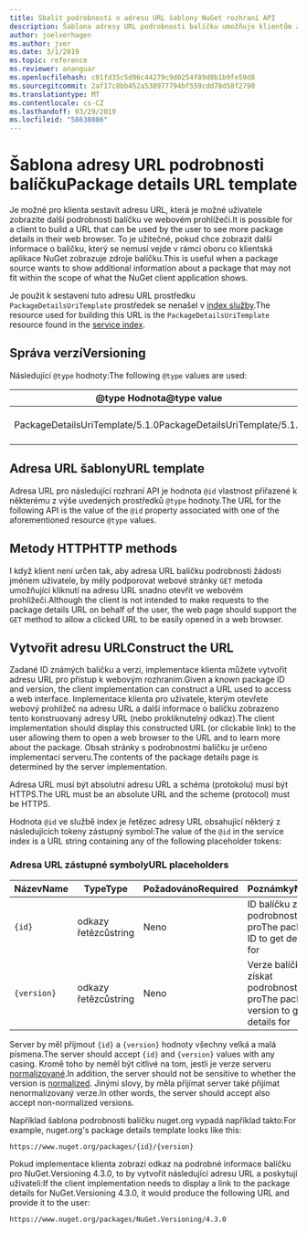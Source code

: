 ```yaml
---
title: Sbalit podrobnosti o adresu URL šablony NuGet rozhraní API
description: Šablona adresy URL podrobnosti balíčku umožňuje klientům zobrazovat v jejich uživatelského rozhraní webového odkaz na další podrobnosti o balíčku
author: joelverhagen
ms.author: jver
ms.date: 3/1/2019
ms.topic: reference
ms.reviewer: ananguar
ms.openlocfilehash: c01fd35c5d96c44279c9d0254f89d8b1b9fe59d8
ms.sourcegitcommit: 2af17c8bb452a538977794bf559cdd78d58f2790
ms.translationtype: MT
ms.contentlocale: cs-CZ
ms.lasthandoff: 03/29/2019
ms.locfileid: "58638086"
---
```

# <a name="package-details-url-template"></a><span data-ttu-id="41e8e-103">Šablona adresy URL podrobnosti balíčku</span><span class="sxs-lookup"><span data-stu-id="41e8e-103">Package details URL template</span></span>

<span data-ttu-id="41e8e-104">Je možné pro klienta sestavit adresu URL, která je možné uživatele zobrazíte další podrobnosti balíčku ve webovém prohlížeči.</span><span class="sxs-lookup"><span data-stu-id="41e8e-104">It is possible for a client to build a URL that can be used by the user to see more package details in their web browser.</span></span> <span data-ttu-id="41e8e-105">To je užitečné, pokud chce zobrazit další informace o balíčku, který se nemusí vejde v rámci oboru co klientská aplikace NuGet zobrazuje zdroje balíčku.</span><span class="sxs-lookup"><span data-stu-id="41e8e-105">This is useful when a package source wants to show additional information about a package that may not fit within the scope of what the NuGet client application shows.</span></span>

<span data-ttu-id="41e8e-106">Je použit k sestavení tuto adresu URL prostředku `PackageDetailsUriTemplate` prostředek se nenašel v [index služby](service-index.md).</span><span class="sxs-lookup"><span data-stu-id="41e8e-106">The resource used for building this URL is the `PackageDetailsUriTemplate` resource found in the [service index](service-index.md).</span></span>

## <a name="versioning"></a><span data-ttu-id="41e8e-107">Správa verzí</span><span class="sxs-lookup"><span data-stu-id="41e8e-107">Versioning</span></span>

<span data-ttu-id="41e8e-108">Následující `@type` hodnoty:</span><span class="sxs-lookup"><span data-stu-id="41e8e-108">The following `@type` values are used:</span></span>

<span data-ttu-id="41e8e-109">@type Hodnota</span><span class="sxs-lookup"><span data-stu-id="41e8e-109">@type value</span></span>                     | <span data-ttu-id="41e8e-110">Poznámky</span><span class="sxs-lookup"><span data-stu-id="41e8e-110">Notes</span></span>
------------------------------- | -----
<span data-ttu-id="41e8e-111">PackageDetailsUriTemplate/5.1.0</span><span class="sxs-lookup"><span data-stu-id="41e8e-111">PackageDetailsUriTemplate/5.1.0</span></span> | <span data-ttu-id="41e8e-112">Počáteční verze</span><span class="sxs-lookup"><span data-stu-id="41e8e-112">The initial release</span></span>

## <a name="url-template"></a><span data-ttu-id="41e8e-113">Adresa URL šablony</span><span class="sxs-lookup"><span data-stu-id="41e8e-113">URL template</span></span>

<span data-ttu-id="41e8e-114">Adresa URL pro následující rozhraní API je hodnota `@id` vlastnost přiřazené k některému z výše uvedených prostředků `@type` hodnoty.</span><span class="sxs-lookup"><span data-stu-id="41e8e-114">The URL for the following API is the value of the `@id` property associated with one of the aforementioned resource `@type` values.</span></span>

## <a name="http-methods"></a><span data-ttu-id="41e8e-115">Metody HTTP</span><span class="sxs-lookup"><span data-stu-id="41e8e-115">HTTP methods</span></span>

<span data-ttu-id="41e8e-116">I když klient není určen tak, aby adresa URL balíčku podrobnosti žádosti jménem uživatele, by měly podporovat webové stránky `GET` metoda umožňující kliknutí na adresu URL snadno otevřít ve webovém prohlížeči.</span><span class="sxs-lookup"><span data-stu-id="41e8e-116">Although the client is not intended to make requests to the package details URL on behalf of the user, the web page should support the `GET` method to allow a clicked URL to be easily opened in a web browser.</span></span>

## <a name="construct-the-url"></a><span data-ttu-id="41e8e-117">Vytvořit adresu URL</span><span class="sxs-lookup"><span data-stu-id="41e8e-117">Construct the URL</span></span>

<span data-ttu-id="41e8e-118">Zadané ID známých balíčku a verzi, implementace klienta můžete vytvořit adresu URL pro přístup k webovým rozhraním.</span><span class="sxs-lookup"><span data-stu-id="41e8e-118">Given a known package ID and version, the client implementation can construct a URL used to access a web interface.</span></span> <span data-ttu-id="41e8e-119">Implementace klienta pro uživatele, kterým otevřete webový prohlížeč na adresu URL a další informace o balíčku zobrazeno tento konstruovaný adresy URL (nebo prokliknutelný odkaz).</span><span class="sxs-lookup"><span data-stu-id="41e8e-119">The client implementation should display this constructed URL (or clickable link) to the user allowing them to open a web browser to the URL and to learn more about the package.</span></span> <span data-ttu-id="41e8e-120">Obsah stránky s podrobnostmi balíčku je určeno implementaci serveru.</span><span class="sxs-lookup"><span data-stu-id="41e8e-120">The contents of the package details page is determined by the server implementation.</span></span>

<span data-ttu-id="41e8e-121">Adresa URL musí být absolutní adresu URL a schéma (protokolu) musí být HTTPS.</span><span class="sxs-lookup"><span data-stu-id="41e8e-121">The URL must be an absolute URL and the scheme (protocol) must be HTTPS.</span></span>

<span data-ttu-id="41e8e-122">Hodnota `@id` ve službě index je řetězec adresy URL obsahující některý z následujících tokeny zástupný symbol:</span><span class="sxs-lookup"><span data-stu-id="41e8e-122">The value of the `@id` in the service index is a URL string containing any of the following placeholder tokens:</span></span>

### <a name="url-placeholders"></a><span data-ttu-id="41e8e-123">Adresa URL zástupné symboly</span><span class="sxs-lookup"><span data-stu-id="41e8e-123">URL placeholders</span></span>

<span data-ttu-id="41e8e-124">Název</span><span class="sxs-lookup"><span data-stu-id="41e8e-124">Name</span></span>        | <span data-ttu-id="41e8e-125">Type</span><span class="sxs-lookup"><span data-stu-id="41e8e-125">Type</span></span>    | <span data-ttu-id="41e8e-126">Požadováno</span><span class="sxs-lookup"><span data-stu-id="41e8e-126">Required</span></span> | <span data-ttu-id="41e8e-127">Poznámky</span><span class="sxs-lookup"><span data-stu-id="41e8e-127">Notes</span></span>
----------- | ------- | -------- | -----
`{id}`      | <span data-ttu-id="41e8e-128">odkazy řetězců</span><span class="sxs-lookup"><span data-stu-id="41e8e-128">string</span></span>  | <span data-ttu-id="41e8e-129">Ne</span><span class="sxs-lookup"><span data-stu-id="41e8e-129">no</span></span>       | <span data-ttu-id="41e8e-130">ID balíčku získat podrobnosti pro</span><span class="sxs-lookup"><span data-stu-id="41e8e-130">The package ID to get details for</span></span>
`{version}` | <span data-ttu-id="41e8e-131">odkazy řetězců</span><span class="sxs-lookup"><span data-stu-id="41e8e-131">string</span></span>  | <span data-ttu-id="41e8e-132">Ne</span><span class="sxs-lookup"><span data-stu-id="41e8e-132">no</span></span>       | <span data-ttu-id="41e8e-133">Verze balíčku získat podrobnosti pro</span><span class="sxs-lookup"><span data-stu-id="41e8e-133">The package version to get details for</span></span>

<span data-ttu-id="41e8e-134">Server by měl přijmout `{id}` a `{version}` hodnoty všechny velká a malá písmena.</span><span class="sxs-lookup"><span data-stu-id="41e8e-134">The server should accept `{id}` and `{version}` values with any casing.</span></span> <span data-ttu-id="41e8e-135">Kromě toho by neměl být citlivé na tom, jestli je verze serveru [normalizované](https://docs.microsoft.com/en-us/nuget/reference/package-versioning#normalized-version-numbers).</span><span class="sxs-lookup"><span data-stu-id="41e8e-135">In addition, the server should not be sensitive to whether the version is [normalized](https://docs.microsoft.com/en-us/nuget/reference/package-versioning#normalized-version-numbers).</span></span> <span data-ttu-id="41e8e-136">Jinými slovy, by měla přijímat server také přijímat nenormalizovaný verze.</span><span class="sxs-lookup"><span data-stu-id="41e8e-136">In other words, the server should accept also accept non-normalized versions.</span></span>

<span data-ttu-id="41e8e-137">Například šablona podrobnosti balíčku nuget.org vypadá například takto:</span><span class="sxs-lookup"><span data-stu-id="41e8e-137">For example, nuget.org's package details template looks like this:</span></span>

    https://www.nuget.org/packages/{id}/{version}

<span data-ttu-id="41e8e-138">Pokud implementace klienta zobrazí odkaz na podrobné informace balíčku pro NuGet.Versioning 4.3.0, to by vytvořit následující adresu URL a poskytují uživateli:</span><span class="sxs-lookup"><span data-stu-id="41e8e-138">If the client implementation needs to display a link to the package details for NuGet.Versioning 4.3.0, it would produce the following URL and provide it to the user:</span></span>

    https://www.nuget.org/packages/NuGet.Versioning/4.3.0
